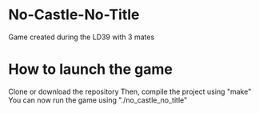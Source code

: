 # No-Castle-No-Title
Game created during the LD39 with 3 mates

# How to launch the game
Clone or download the repository
Then, compile the project using "make"
You can now run the game using "./no_castle_no_title"
